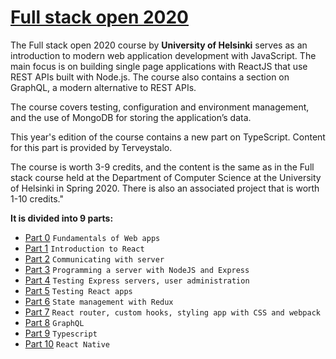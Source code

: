 # <a href="https://fullstackopen.com/en/">Full stack open 2020</a>

The Full stack open 2020 course by **University of Helsinki** serves as an introduction to modern web application development with JavaScript. The main focus is on building single page applications with ReactJS that use REST APIs built with Node.js. The course also contains a section on GraphQL, a modern alternative to REST APIs.

The course covers testing, configuration and environment management, and the use of MongoDB for storing the application’s data.

This year's edition of the course contains a new part on TypeScript. Content for this part is provided by Terveystalo.

The course is worth 3-9 credits, and the content is the same as in the Full stack course held at the Department of Computer Science at the University of Helsinki in Spring 2020. There is also an associated project that is worth 1-10 credits."

<strong>It is divided into 9 parts:</strong>

* <a href="https://fullstackopen.com/en/part0">Part 0</a> `Fundamentals of Web apps`
* <a href="https://fullstackopen.com/en/part1">Part 1</a> `Introduction to React`
* <a href="https://fullstackopen.com/en/part2">Part 2</a> `Communicating with server`
* <a href="https://fullstackopen.com/en/part3">Part 3</a> `Programming a server with NodeJS and Express`
* <a href="https://fullstackopen.com/en/part4">Part 4</a> `Testing Express servers, user administration`
* <a href="https://fullstackopen.com/en/part5">Part 5</a> `Testing React apps`
* <a href="https://fullstackopen.com/en/part6">Part 6</a> `State management with Redux`
* <a href="https://fullstackopen.com/en/part7">Part 7</a> `React router, custom hooks, styling app with CSS and webpack`
* <a href="https://fullstackopen.com/en/part8">Part 8</a> `GraphQL`
* <a href="https://fullstackopen.com/en/part9">Part 9</a> `Typescript`
* <a href="https://fullstackopen.com/en/part10">Part 10</a> `React Native`
